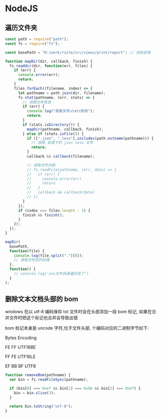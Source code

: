 <author-info date="1631152586628"></author-info>

# NodeJS

## 遍历文件夹

```js
const path = require("path");
const fs = require("fs");

const basePath = "D:/work/ruite/src/views/print/report"; // 目标目录

function mapDir(dir, callback, finish) {
  fs.readdir(dir, function(err, files) {
    if (err) {
      console.error(err);
      return;
    }
    files.forEach((filename, index) => {
      let pathname = path.join(dir, filename);
      fs.stat(pathname, (err, stats) => {
        // 读取文件信息
        if (err) {
          console.log("获取文件stats失败");
          return;
        }
        if (stats.isDirectory()) {
          mapDir(pathname, callback, finish);
        } else if (stats.isFile()) {
          if ([".json", ".less"].includes(path.extname(pathname))) {
            // 排除 目录下的 json less 文件
            return;
          }
          callback && callback(filename);

          // 读取文件内容
          // fs.readFile(pathname, (err, data) => {
          //   if (err) {
          //     console.error(err)
          //     return
          //   }
          //   callback && callback(data)
          // })
        }
      });
      if (index === files.length - 1) {
        finish && finish();
      }
    });
  });
}

mapDir(
  basePath,
  function(file) {
    console.log(file.split(".")[0]);
    // 读取文件后的处理
  },
  function() {
    // console.log('xxx文件目录遍历完了')
  }
);
```

## 删除文本文档头部的 bom

windows 在以 utf-8 编码保存 txt 文件时会在头部添加一段 bom 标记, 如果在合并文件时把这个标记也合并会导致出错

bom 标记本身是 uncode 字符,位于文件头部, 个编码对应的二进制字节如下:

Bytes Encoding

FE FF UTF16BE

FF FE UTF16LE

EF BB BF UTF8

```js
function removeBom(pathname) {
  var bin = fs.readFileSync(pathname);

  if (bin[0] === 0xef && bin[1] === 0xbb && bin[2] === 0xbf) {
    bin = bin.slice(3);
  }

  return bin.toString("utf-8");
}
```
